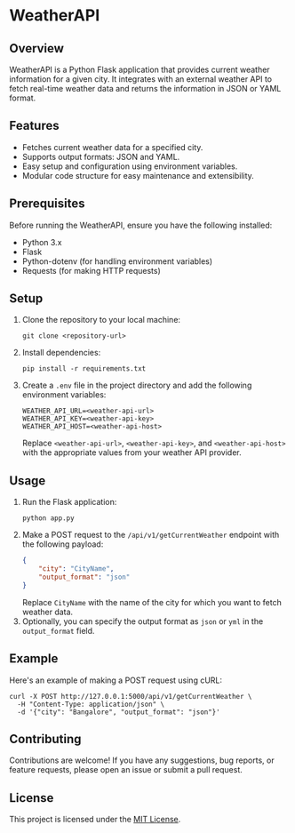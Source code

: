 # WeatherAPI

## Overview
WeatherAPI is a Python Flask application that provides current weather information for a given city. It integrates with an external weather API to fetch real-time weather data and returns the information in JSON or YAML format.

## Features
- Fetches current weather data for a specified city.
- Supports output formats: JSON and YAML.
- Easy setup and configuration using environment variables.
- Modular code structure for easy maintenance and extensibility.

## Prerequisites
Before running the WeatherAPI, ensure you have the following installed:
- Python 3.x
- Flask
- Python-dotenv (for handling environment variables)
- Requests (for making HTTP requests)

## Setup
1. Clone the repository to your local machine:
   ```
   git clone <repository-url>
   ```
2. Install dependencies:
   ```
   pip install -r requirements.txt
   ```
3. Create a `.env` file in the project directory and add the following environment variables:
   ```
   WEATHER_API_URL=<weather-api-url>
   WEATHER_API_KEY=<weather-api-key>
   WEATHER_API_HOST=<weather-api-host>
   ```
   Replace `<weather-api-url>`, `<weather-api-key>`, and `<weather-api-host>` with the appropriate values from your weather API provider.

## Usage
1. Run the Flask application:
   ```
   python app.py
   ```
2. Make a POST request to the `/api/v1/getCurrentWeather` endpoint with the following payload:
   ```json
   {
       "city": "CityName",
       "output_format": "json"
   }
   ```
   Replace `CityName` with the name of the city for which you want to fetch weather data.
3. Optionally, you can specify the output format as `json` or `yml` in the `output_format` field.

## Example
Here's an example of making a POST request using cURL:
   ```
   curl -X POST http://127.0.0.1:5000/api/v1/getCurrentWeather \
     -H "Content-Type: application/json" \
     -d '{"city": "Bangalore", "output_format": "json"}'
   ```

## Contributing
Contributions are welcome! If you have any suggestions, bug reports, or feature requests, please open an issue or submit a pull request.

## License
This project is licensed under the [MIT License](LICENSE).
